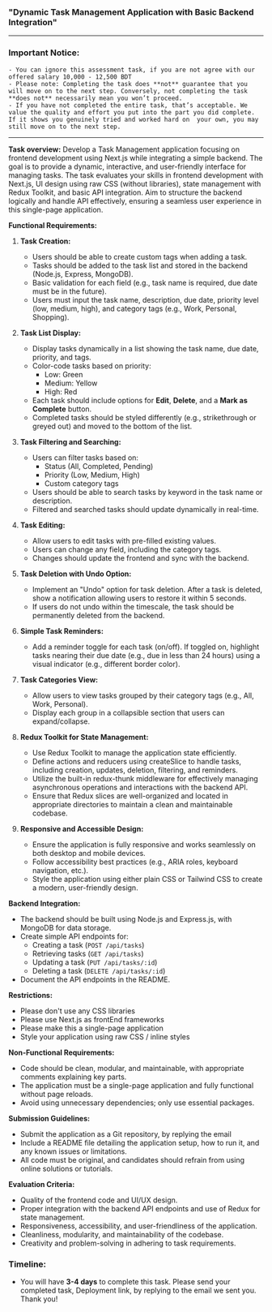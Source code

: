 ### **"Dynamic Task Management Application with Basic Backend Integration"**

---

### Important Notice:

    - You can ignore this assessment task, if you are not agree with our offered salary 10,000 - 12,500 BDT
    - Please note: Completing the task does **not** guarantee that you will move on to the next step. Conversely, not completing the task **does not** necessarily mean you won’t proceed.
    - If you have not completed the entire task, that’s acceptable. We value the quality and effort you put into the part you did complete. If it shows you genuinely tried and worked hard on  your own, you may still move on to the next step.

---

**Task overview:**
Develop a Task Management application focusing on frontend development using Next.js while integrating a simple backend. The goal is to provide a dynamic, interactive, and user-friendly interface for managing tasks. The task evaluates your skills in frontend development with Next.js, UI design using raw CSS (without libraries), state management with Redux Toolkit, and basic API integration. Aim to structure the backend logically and handle API effectively, ensuring a seamless user experience in this single-page application.

**Functional Requirements:**

1. **Task Creation:**

   - Users should be able to create custom tags when adding a task.
   - Tasks should be added to the task list and stored in the backend (Node.js, Express, MongoDB).
   - Basic validation for each field (e.g., task name is required, due date must be in the future).
   - Users must input the task name, description, due date, priority level (low, medium, high), and category tags (e.g., Work, Personal, Shopping).

2. **Task List Display:**

   - Display tasks dynamically in a list showing the task name, due date, priority, and tags.
   - Color-code tasks based on priority:
     - Low: Green
     - Medium: Yellow
     - High: Red
   - Each task should include options for **Edit**, **Delete**, and a **Mark as Complete** button.
   - Completed tasks should be styled differently (e.g., strikethrough or greyed out) and moved to the bottom of the list.

3. **Task Filtering and Searching:**

   - Users can filter tasks based on:
     - Status (All, Completed, Pending)
     - Priority (Low, Medium, High)
     - Custom category tags
   - Users should be able to search tasks by keyword in the task name or description.
   - Filtered and searched tasks should update dynamically in real-time.

4. **Task Editing:**

   - Allow users to edit tasks with pre-filled existing values.
   - Users can change any field, including the category tags.
   - Changes should update the frontend and sync with the backend.

5. **Task Deletion with Undo Option:**

   - Implement an "Undo" option for task deletion. After a task is deleted, show a notification allowing users to restore it within 5 seconds.
   - If users do not undo within the timescale, the task should be permanently deleted from the backend.

6. **Simple Task Reminders:**

   - Add a reminder toggle for each task (on/off). If toggled on, highlight tasks nearing their due date (e.g., due in less than 24 hours) using a visual indicator (e.g., different border color).

7. **Task Categories View:**

   - Allow users to view tasks grouped by their category tags (e.g., All, Work, Personal).
   - Display each group in a collapsible section that users can expand/collapse.

8. **Redux Toolkit for State Management:**

   - Use Redux Toolkit to manage the application state efficiently.
   - Define actions and reducers using createSlice to handle tasks, including creation, updates, deletion, filtering, and reminders.
   - Utilize the built-in redux-thunk middleware for effectively managing asynchronous operations and interactions with the backend API.
   - Ensure that Redux slices are well-organized and located in appropriate directories to maintain a clean and maintainable codebase.

9. **Responsive and Accessible Design:**

   - Ensure the application is fully responsive and works seamlessly on both desktop and mobile devices.
   - Follow accessibility best practices (e.g., ARIA roles, keyboard navigation, etc.).
   - Style the application using either plain CSS or Tailwind CSS to create a modern, user-friendly design.

**Backend Integration:**

- The backend should be built using Node.js and Express.js, with MongoDB for data storage.
- Create simple API endpoints for:
  - Creating a task (`POST /api/tasks`)
  - Retrieving tasks (`GET /api/tasks`)
  - Updating a task (`PUT /api/tasks/:id`)
  - Deleting a task (`DELETE /api/tasks/:id`)
- Document the API endpoints in the README.

**Restrictions:**

- Please don't use any CSS libraries
- Please use Next.js as frontEnd frameworks
- Please make this a single-page application
- Style your application using raw CSS / inline styles

**Non-Functional Requirements:**

- Code should be clean, modular, and maintainable, with appropriate comments explaining key parts.
- The application must be a single-page application and fully functional without page reloads.
- Avoid using unnecessary dependencies; only use essential packages.

**Submission Guidelines:**

- Submit the application as a Git repository, by replying the email
- Include a README file detailing the application setup, how to run it, and any known issues or limitations.
- All code must be original, and candidates should refrain from using online solutions or tutorials.

**Evaluation Criteria:**

- Quality of the frontend code and UI/UX design.
- Proper integration with the backend API endpoints and use of Redux for state management.
- Responsiveness, accessibility, and user-friendliness of the application.
- Cleanliness, modularity, and maintainability of the codebase.
- Creativity and problem-solving in adhering to task requirements.

### Timeline:

- You will have **3-4 days** to complete this task. Please send your completed task, Deployment link, by replying to the email we sent you. Thank you!
